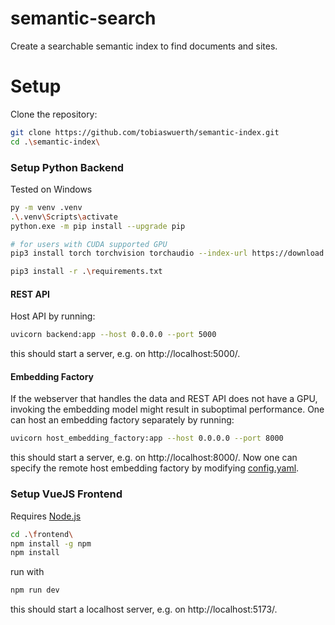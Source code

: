 # semantic-search

Create a searchable semantic index to find documents and sites.

# Setup

Clone the repository:
```bash
git clone https://github.com/tobiaswuerth/semantic-index.git
cd .\semantic-index\
```

### Setup Python Backend
Tested on Windows
```bash
py -m venv .venv
.\.venv\Scripts\activate
python.exe -m pip install --upgrade pip

# for users with CUDA supported GPU
pip3 install torch torchvision torchaudio --index-url https://download.pytorch.org/whl/cu128 

pip3 install -r .\requirements.txt
```

#### REST API
Host API by running:
```bash
uvicorn backend:app --host 0.0.0.0 --port 5000
```
this should start a server, e.g. on http://localhost:5000/.

#### Embedding Factory
If the webserver that handles the data and REST API does not have a GPU, invoking the embedding model might result in suboptimal performance. One can host an embedding factory separately by running:
```bash
uvicorn host_embedding_factory:app --host 0.0.0.0 --port 8000
```
this should start a server, e.g. on http://localhost:8000/.
Now one can specify the remote host embedding factory by modifying [config.yaml](config.yaml).


### Setup VueJS Frontend
Requires [Node.js](https://nodejs.org/en/download/)
```bash
cd .\frontend\
npm install -g npm
npm install
```

run with
```bash
npm run dev
```
this should start a localhost server, e.g. on http://localhost:5173/.
